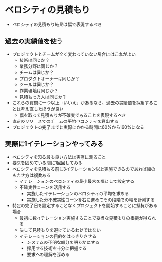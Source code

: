 # ベロシティの見積もり

- ベロシティの見積もり結果は幅で表現するべき

## 過去の実績値を使う

- プロジェクトとチームが全く変わっていない場合にはこれがよい
    - 技術は同じか？
    - 業務分野は同じか？
    - チームは同じか？
    - プロダクトオーナーは同じか？
    - ツールは同じか？
    - 作業環境は同じか？
    - 見積もった人は同じか？
- これらの質問に一つ以上「いいえ」があるなら、過去の実績値を採用することは考え直したほうが良い
    - 幅を取って見積もりが不確実であることを表現するべき
- 直前のリリースでのチームの平均ベロシティを算出する
- プロジェクトの完了までに実際にかかる時間は60%から160%になる

## 実際に1イテレーションやってみる

- ベロシティを知る最も良い方法は実際に測ること
- 要求を固めている間に1回回してみる
- ベロシティを見積もる前に3イテレーション以上実施できるのであれば幅のもたせ方は複数ある
    - イテレーションのベロシティの最小最大を幅として設定する
    - 不確実性コーンを活用する
        - 実施したイテレーションのベロシティの平均を求める
        - 実施した分不確実性コーンを右に進めてその段階での幅を計測する
- 特定の完了日を設定することなくプロジェクトを開始することに抵抗がある場合
    - 最初に数イテレーション実施することで妥当な見積もりの根拠が得られる
    - 決して見積もりを避けているわけではない
    - イテレーションの目的をはっきりさせる
        - システムの不明な部分を明らかにする
        - 採用する技術を十分に把握する
        - 要求への理解を深める
